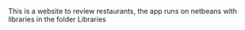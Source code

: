 This is a website to review restaurants, the app runs on netbeans with libraries in the folder Libraries 
